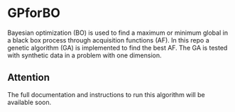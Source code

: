 # GPforBO

Bayesian optimization (BO) is used to find a maximum or minimum global in a black box process through acquisition functions (AF). In this repo a genetic algorithm (GA) is implemented to find the best AF. The GA is tested with synthetic data in a problem with one dimension.

## Attention

The full documentation and instructions to run this algorithm will be available soon.
